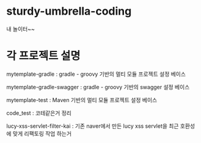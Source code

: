 # sturdy-umbrella-coding
내 놀이터~~


# 각 프로젝트 설명
mytemplate-gradle : gradle - groovy 기반의 멀티 모듈 프로젝트 설정 베이스

mytemplate-gradle-swagger : gradle - groovy 기반의 swagger 설정 베이스

mytemplate-test : Maven 기반의 멀티 모듈 프로젝트 설정 베이스

code_test : 코테같은거 정리

lucy-xss-servlet-filter-kai : 기존 naver에서 만든 lucy xss servlet을 최근 호환성에 맞게 리팩토링 작업 하는거
